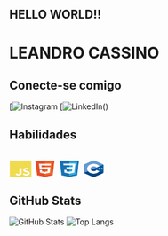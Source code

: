 ## HELLO WORLD!!

# LEANDRO CASSINO

## Conecte-se comigo
[![Instagram](https://img.shields.io/badge/Instagram-0077B5?style=for-the-badge&logo=instagram&logoColor=black)
[![LinkedIn](https://img.shields.io/badge/LinkedIn-0077B5?style=for-the-badge&logo=linkedin&logoColor=white)()

## Habilidades
<div style="display: inline_block"><br>
  <img align="center" alt="Jorgin-JS" height="30" width="40" src="https://raw.githubusercontent.com/devicons/devicon/master/icons/javascript/javascript-plain.svg">
  <img align="center" alt="Jorgin-HTML" height="30" width="40" src="https://raw.githubusercontent.com/devicons/devicon/master/icons/html5/html5-original.svg">
  <img align="center" alt="Jorgin-CSS" height="30" width="40" src="https://raw.githubusercontent.com/devicons/devicon/master/icons/css3/css3-original.svg">
  <img align="center" alt="Rafa-Csharp" height="30" width="40" src="https://raw.githubusercontent.com/devicons/devicon/master/icons/cplusplus/cplusplus-original.svg">

## GitHub Stats
![GitHub Stats](https://github-readme-stats.vercel.app/api?username=leandro-cassino&theme=calm&bg_color=000&border_color=64d22d&show_icons=true&icon_color=64d22d&title_color=64d22d&text_color=FFF)
![Top Langs](https://github-readme-stats.vercel.app/api/top-langs/?username=leandro-cassino&layout=compact&theme=calm&bg_color=000&border_color=64d22d&title_color=64d22d&text_color=FFF)

